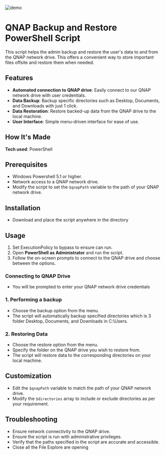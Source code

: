 ![demo](https://i.imgur.com/7CD2SBL.png)
# QNAP Backup and Restore PowerShell Script
This script helps the admin backup and restore the user's data to and from the QNAP network drive. This offers a convenient way to store important files offsite and restore them when needed.

## Features

- **Automated connection to QNAP drive**: Easily connect to our QNAP network drive with user credentials.
- **Data Backup**: Backup specific directories such as Desktop, Documents, and Downloads with just 1 click.
- **Data Restoration**: Restore backed-up data from the QNAP drive to the local machine.
- **User Interface**: Simple menu-driven interface for ease of use.

## How It's Made

**Tech used**: PowerShell

## Prerequisites
- Windows Powershell 5.1 or higher.
- Network access to a QNAP network drive.
- Modify the script to set the ```$qnapPath``` variable to the path of your QNAP network drive.

## Installation

- Download and place the script anywhere in the directory

## Usage

1. Set ExecutionPolicy to bypass to ensure can run.
2. Open  **PowerShell as Administrator** and run the script.
3. Follow the on-screen prompts to connect to the QNAP drive and choose between the options.

### Connecting to QNAP Drive
- You will be prompted to enter your QNAP network drive credentials

### 1. Performing a backup
- Choose the backup option from the menu.
- The script will automatically backup specified directories which is 3 folder Desktop, Documents, and Downloads in C:\Users.

### 2. Restoring Data
- Choose the restore option from the menu.
- Specify the folder on the QNAP drive you wish to restore from.
- The script will restore data to the corresponding directories on your local machine.

## Customization
- Edit the ```$qnapPath``` variable to match the path of your QNAP network drive.
- Modify the ```$directories``` array to include or exclude directories as per your requirement.

## Troubleshooting
- Ensure network connectivity to the QNAP drive.
- Ensure the script is run with administrative privileges.
- Verify that the paths specified in the script are accurate and accessible.
- Close all the File Explore are opening




